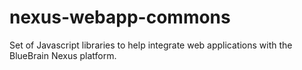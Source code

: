 # nexus-webapp-commons

Set of Javascript libraries to help integrate web applications with the BlueBrain Nexus platform.